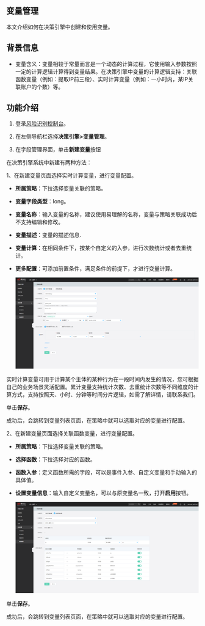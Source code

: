 ## 变量管理

本文介绍如何在决策引擎中创建和使用变量。

## 背景信息

- 变量含义：变量相较于常量而言是一个动态的计算过程，它使用输入参数按照一定的计算逻辑计算得到变量结果。在决策引擎中变量的计算逻辑支持：关联函数变量（例如：提取IP前三段）、实时计算变量（例如：一小时内，某IP关联账户的个数）等。


## 功能介绍

1. 登录[风险识别控制台](https://bri-console.jdcloud.com/fieldManagement)。

2. 在左侧导航栏选择**决策引擎>变量管理**。

3. 在字段管理界面，单击**新建变量**按钮

在决策引擎系统中新建有两种方法：

1、在新建变量页面选择实时计算变量，进行变量配置。

- **所属策略**：下拉选择变量关联的策略。

- **变量字段类型**：long。

- **变量名称**：输入变量的名称，建议使用易理解的名称，变量与策略关联成功后不支持编辑和修改。

- **变量描述**：变量的描述信息.

- **变量计算**：在相同条件下，按某个自定义的入参，进行次数统计或者去重统计。

- **更多配置**：可添加前置条件，满足条件的前提下，才进行变量计算。

  ![image](../../../../image/Risk-Detection/addcountvar.png)

实时计算变量可用于计算某个主体的某种行为在一段时间内发生的情况，您可根据自己的业务场景灵活配置。累计变量支持统计次数、去重统计次数等不同维度的计算方式，支持按照天、小时、分钟等时间分片逻辑，如需了解详情，请联系我们。

单击**保存**。

成功后，会跳转到变量列表页面，在策略中就可以选取对应的变量进行配置。

2、在新建变量页面选择关联函数变量，进行变量配置。

- **所属策略**：下拉选择变量关联的策略。

- **选择函数**：下拉选择对应的函数。

- **函数入参**：定义函数所需的字段，可以是事件入参、自定义变量和手动输入的具体值。

- **设置变量信息**：输入自定义变量名，可以与原变量名一致，打开**启用**按钮。

  ![image](../../../../image/Risk-Detection/addvar.png)

单击**保存**。

成功后，会跳转到变量列表页面，在策略中就可以选取对应的变量进行配置。

